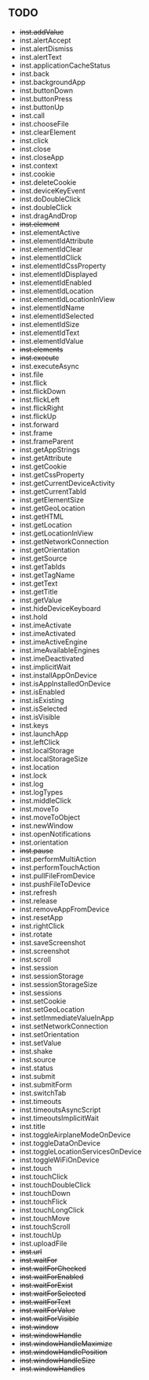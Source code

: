 
## TODO

*   ~~inst.addValue~~
*   inst.alertAccept
*   inst.alertDismiss
*   inst.alertText
*   inst.applicationCacheStatus
*   inst.back
*   inst.backgroundApp
*   inst.buttonDown
*   inst.buttonPress
*   inst.buttonUp
*   inst.call
*   inst.chooseFile
*   inst.clearElement
*   inst.click
*   inst.close
*   inst.closeApp
*   inst.context
*   inst.cookie
*   inst.deleteCookie
*   inst.deviceKeyEvent
*   inst.doDoubleClick
*   inst.doubleClick
*   inst.dragAndDrop
*   ~~inst.element~~
*   inst.elementActive
*   inst.elementIdAttribute
*   inst.elementIdClear
*   inst.elementIdClick
*   inst.elementIdCssProperty
*   inst.elementIdDisplayed
*   inst.elementIdEnabled
*   inst.elementIdLocation
*   inst.elementIdLocationInView
*   inst.elementIdName
*   inst.elementIdSelected
*   inst.elementIdSize
*   inst.elementIdText
*   inst.elementIdValue
*   ~~inst.elements~~
*   ~~inst.execute~~
*   inst.executeAsync
*   inst.file
*   inst.flick
*   inst.flickDown
*   inst.flickLeft
*   inst.flickRight
*   inst.flickUp
*   inst.forward
*   inst.frame
*   inst.frameParent
*   inst.getAppStrings
*   inst.getAttribute
*   inst.getCookie
*   inst.getCssProperty
*   inst.getCurrentDeviceActivity
*   inst.getCurrentTabId
*   inst.getElementSize
*   inst.getGeoLocation
*   inst.getHTML
*   inst.getLocation
*   inst.getLocationInView
*   inst.getNetworkConnection
*   inst.getOrientation
*   inst.getSource
*   inst.getTabIds
*   inst.getTagName
*   inst.getText
*   inst.getTitle
*   inst.getValue
*   inst.hideDeviceKeyboard
*   inst.hold
*   inst.imeActivate
*   inst.imeActivated
*   inst.imeActiveEngine
*   inst.imeAvailableEngines
*   inst.imeDeactivated
*   inst.implicitWait
*   inst.installAppOnDevice
*   inst.isAppInstalledOnDevice
*   inst.isEnabled
*   inst.isExisting
*   inst.isSelected
*   inst.isVisible
*   inst.keys
*   inst.launchApp
*   inst.leftClick
*   inst.localStorage
*   inst.localStorageSize
*   inst.location
*   inst.lock
*   inst.log
*   inst.logTypes
*   inst.middleClick
*   inst.moveTo
*   inst.moveToObject
*   inst.newWindow
*   inst.openNotifications
*   inst.orientation
*   ~~inst.pause~~
*   inst.performMultiAction
*   inst.performTouchAction
*   inst.pullFileFromDevice
*   inst.pushFileToDevice
*   inst.refresh
*   inst.release
*   inst.removeAppFromDevice
*   inst.resetApp
*   inst.rightClick
*   inst.rotate
*   inst.saveScreenshot
*   inst.screenshot
*   inst.scroll
*   inst.session
*   inst.sessionStorage
*   inst.sessionStorageSize
*   inst.sessions
*   inst.setCookie
*   inst.setGeoLocation
*   inst.setImmediateValueInApp
*   inst.setNetworkConnection
*   inst.setOrientation
*   inst.setValue
*   inst.shake
*   inst.source
*   inst.status
*   inst.submit
*   inst.submitForm
*   inst.switchTab
*   inst.timeouts
*   inst.timeoutsAsyncScript
*   inst.timeoutsImplicitWait
*   inst.title
*   inst.toggleAirplaneModeOnDevice
*   inst.toggleDataOnDevice
*   inst.toggleLocationServicesOnDevice
*   inst.toggleWiFiOnDevice
*   inst.touch
*   inst.touchClick
*   inst.touchDoubleClick
*   inst.touchDown
*   inst.touchFlick
*   inst.touchLongClick
*   inst.touchMove
*   inst.touchScroll
*   inst.touchUp
*   inst.uploadFile
*   ~~inst.url~~
*   ~~inst.waitFor~~
*   ~~inst.waitForChecked~~
*   ~~inst.waitForEnabled~~
*   ~~inst.waitForExist~~
*   ~~inst.waitForSelected~~
*   ~~inst.waitForText~~
*   ~~inst.waitForValue~~
*   ~~inst.waitForVisible~~
*   ~~inst.window~~
*   ~~inst.windowHandle~~
*   ~~inst.windowHandleMaximize~~
*   ~~inst.windowHandlePosition~~
*   ~~inst.windowHandleSize~~
*   ~~inst.windowHandles~~